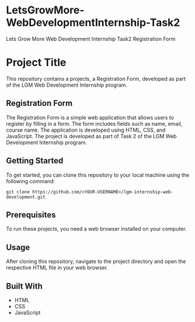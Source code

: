 # LetsGrowMore-WebDevelopmentInternship-Task2
Lets Grow More Web Development Internship Task2 Registration Form

# Project Title

This repository contains a projects, a Registration Form, developed as part of the LGM Web Development Internship program.

## Registration Form

The Registration Form is a simple web application that allows users to register by filling in a form. The form includes fields such as name, email, course name. The application is developed using HTML, CSS, and JavaScript. The project is developed as part of Task 2 of the LGM Web Development Internship program.

## Getting Started

To get started, you can clone this repository to your local machine using the following command:

```
git clone https://github.com/<YOUR-USERNAME>/lgm-internship-web-development.git
```

## Prerequisites

To run these projects, you need a web browser installed on your computer.

## Usage

After cloning this repository, navigate to the project directory and open the respective HTML file in your web browser.

## Built With

- HTML
- CSS
- JavaScript
